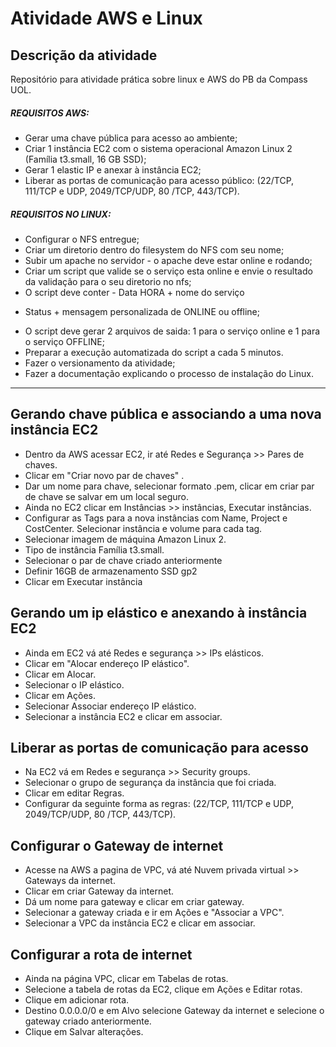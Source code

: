 # Atividade AWS e Linux
## Descrição da atividade
Repositório para atividade prática sobre linux e AWS do PB da Compass UOL.
##### **REQUISITOS AWS:**
- Gerar uma chave pública para acesso ao ambiente;
- Criar 1 instância EC2 com o sistema operacional
Amazon Linux 2 (Família t3.small, 16 GB SSD);
- Gerar 1 elastic IP e anexar à instância EC2;
- Liberar as portas de comunicação para acesso
público: (22/TCP, 111/TCP e UDP, 2049/TCP/UDP, 80
/TCP, 443/TCP).


##### **REQUISITOS NO LINUX:**
- Configurar o NFS entregue;
- Criar um diretorio dentro do filesystem do NFS com
seu nome;
- Subir um apache no servidor - o apache deve estar
online e rodando;
- Criar um script que valide se o serviço esta online e
envie o resultado da validação para o seu diretorio no
nfs;
- O script deve conter - Data HORA + nome do serviço
+ Status + mensagem personalizada de ONLINE ou
offline;
- O script deve gerar 2 arquivos de saida: 1 para o
serviço online e 1 para o serviço OFFLINE;
- Preparar a execução automatizada do script a cada 5
minutos.
- Fazer o versionamento da atividade;
- Fazer a documentação explicando o processo de
instalação do Linux.
***
## Gerando chave pública e associando a uma nova instância EC2
- Dentro da AWS acessar EC2, ir até Redes e Segurança >> Pares de chaves.
- Clicar em "Criar novo par de chaves" .
- Dar um nome para chave, selecionar formato .pem, clicar em criar par de chave se salvar em um local seguro.
- Ainda no EC2 clicar em Instâncias >> instâncias, Executar instâncias.
- Configurar as Tags para a nova instâncias com Name, Project e CostCenter. Selecionar instância e volume para cada tag.
- Selecionar imagem de máquina Amazon Linux 2.
- Tipo de instância Família t3.small.
- Selecionar o par de chave criado anteriormente
- Definir 16GB de armazenamento SSD gp2
- Clicar em Executar instância

## Gerando um ip elástico e anexando à instância EC2
- Ainda em EC2 vá até Redes e segurança >> IPs elásticos.
- Clicar em "Alocar endereço IP elástico".
- Clicar em Alocar.
- Selecionar o IP elástico.
- Clicar em Ações.
- Selecionar Associar endereço IP elástico.
- Selecionar a instância EC2 e clicar em associar.

## Liberar as portas de comunicação para acesso

- Na EC2 vá em Redes e segurança >> Security groups.
- Selecionar o grupo de segurança da instância que foi criada.
- Clicar em editar Regras.
- Configurar da seguinte forma as regras: (22/TCP, 111/TCP e UDP, 2049/TCP/UDP, 80
/TCP, 443/TCP).

## Configurar o Gateway de internet

- Acesse na AWS a pagina de VPC, vá até Nuvem privada virtual >> Gateways da internet.
- Clicar em criar Gateway da internet.
- Dá um nome para gateway e clicar em criar gateway.
- Selecionar a gateway criada e ir em Ações e "Associar a VPC".
- Selecionar a VPC da instância EC2 e clicar em associar.

## Configurar a rota de internet

- Ainda na página VPC, clicar em Tabelas de rotas.
- Selecione a tabela de rotas da EC2, clique em Ações e Editar rotas.
- Clique em adicionar rota.
- Destino 0.0.0.0/0 e em Alvo selecione Gateway da internet e selecione o gateway criado anteriormente.
- Clique em Salvar alterações.
